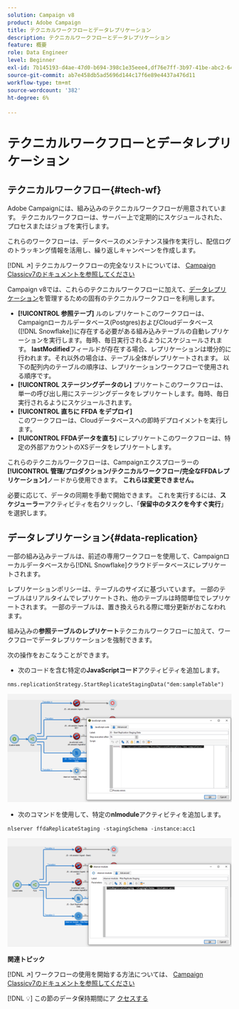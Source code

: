 ```yaml
---
solution: Campaign v8
product: Adobe Campaign
title: テクニカルワークフローとデータレプリケーション
description: テクニカルワークフローとデータレプリケーション
feature: 概要
role: Data Engineer
level: Beginner
exl-id: 7b145193-d4ae-47d0-b694-398c1e35eee4,df76e7ff-3b97-41be-abc2-640748680ff3
source-git-commit: ab7e458db5ad5696d144c17f6e89e4437a476d11
workflow-type: tm+mt
source-wordcount: '382'
ht-degree: 6%

---
```


# テクニカルワークフローとデータレプリケーション

## テクニカルワークフロー{#tech-wf}

Adobe Campaignには、組み込みのテクニカルワークフローが用意されています。 テクニカルワークフローは、サーバー上で定期的にスケジュールされた、プロセスまたはジョブを実行します。

これらのワークフローは、データベースのメンテナンス操作を実行し、配信ログのトラッキング情報を活用し、繰り返しキャンペーンを作成します。

[!DNL :arrow_upper_right:] テクニカルワークフローの完全なリストについては、 [Campaign Classicv7のドキュメントを参照してください](https://experienceleague.adobe.com/docs/campaign-classic/using/automating-with-workflows/advanced-management/about-technical-workflows.html?lang=ja)


Campaign v8では、これらのテクニカルワークフローに加えて、[データレプリケーション](#data-replication)を管理するための固有のテクニカルワークフローを利用します。

* **[!UICONTROL 参照テーブ]**
ルのレプリケートこのワークフローは、Campaignローカルデータベース(Postgres)およびCloudデータベース([!DNL Snowflake])に存在する必要がある組み込みテーブルの自動レプリケーションを実行します。毎時、毎日実行されるようにスケジュールされます。 **lastModified**&#x200B;フィールドが存在する場合、レプリケーションは増分的に行われます。それ以外の場合は、テーブル全体がレプリケートされます。 以下の配列内のテーブルの順序は、レプリケーションワークフローで使用される順序です。
* **[!UICONTROL ステージングデータのレ]**
プリケートこのワークフローは、単一の呼び出し用にステージングデータをレプリケートします。毎時、毎日実行されるようにスケジュールされます。
* **[!UICONTROL 直ちに FFDA をデプロイ]**\
   このワークフローは、Cloudデータベースへの即時デプロイメントを実行します。
* **[!UICONTROL FFDAデータを直ち]**
にレプリケートこのワークフローは、特定の外部アカウントのXSデータをレプリケートします。

これらのテクニカルワークフローは、Campaignエクスプローラーの&#x200B;**[!UICONTROL 管理/プロダクション/テクニカルワークフロー/完全なFFDAレプリケーション]**&#x200B;ノードから使用できます。 **これらは変更できません。**

必要に応じて、データの同期を手動で開始できます。 これを実行するには、**スケジューラー**&#x200B;アクティビティを右クリックし、「**保留中のタスクを今すぐ実行**」を選択します。

## データレプリケーション{#data-replication}

一部の組み込みテーブルは、前述の専用ワークフローを使用して、Campaignローカルデータベースから[!DNL Snowflake]クラウドデータベースにレプリケートされます。

レプリケーションポリシーは、テーブルのサイズに基づいています。 一部のテーブルはリアルタイムでレプリケートされ、他のテーブルは時間単位でレプリケートされます。 一部のテーブルは、置き換えられる際に増分更新がおこなわれます。

組み込みの&#x200B;**参照テーブルのレプリケート**&#x200B;テクニカルワークフローに加えて、ワークフローでデータレプリケーションを強制できます。

次の操作をおこなうことができます。

* 次のコードを含む特定の&#x200B;**JavaScriptコード**&#x200B;アクティビティを追加します。

```
nms.replicationStrategy.StartReplicateStagingData("dem:sampleTable")
```

![](assets/jscode.png)


* 次のコマンドを使用して、特定の&#x200B;**nlmodule**&#x200B;アクティビティを追加します。

```
nlserver ffdaReplicateStaging -stagingSchema -instance:acc1
```

![](assets/nlmodule.png)

**関連トピック**

[!DNL :arrow_upper_right:] ワークフローの使用を開始する方法については、 [Campaign Classicv7のドキュメントを参照してください](https://experienceleague.adobe.com/docs/campaign-classic/using/automating-with-workflows/introduction/about-workflows.html?lang=en#automating-with-workflows)

[!DNL :bulb:] この節のデータ保持期間にア [クセスする](../dev/datamodel-best-practices.md#data-retention)
